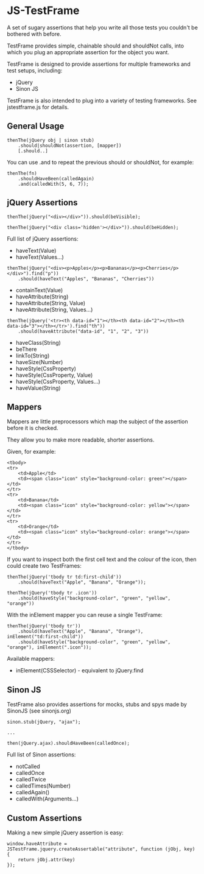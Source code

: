 JS-TestFrame
============

A set of sugary assertions that help you write all those tests you couldn't be bothered with before.

TestFrame provides simple, chainable should and shouldNot calls, into which you plug an appropriate
assertion for the object you want.

TestFrame is designed to provide assertions for multiple frameworks and test setups, including:
* jQuery
* Sinon JS

TestFrame is also intended to plug into a variety of testing frameworks. See jstestframe.js for details.

General Usage
-----------------

```
thenThe(jQuery obj | sinon stub)
    .should|shouldNot(assertion, [mapper])
    [.should..]
```

You can use .and to repeat the previous should or shouldNot, for example:

```
thenThe(fn)
    .shouldHaveBeen(calledAgain)
    .and(calledWith(5, 6, 7));
```


jQuery Assertions
-----------------

```
thenThe(jQuery("<div></div>")).should(beVisible);

thenThe(jQuery("<div class='hidden'></div>")).should(beHidden);
```

Full list of jQuery assertions:

* haveText(Value)
* haveText(Values...)

```
thenThe(jQuery("<div><p>Apples</p><p>Bananas</p><p>Cherries</p></div>").find("p"))
    .should(haveText("Apples", "Bananas", "Cherries"))
```

* containText(Value)
* haveAttribute(String)
* haveAttribute(String, Value)
* haveAttribute(String, Values...)

```
thenThe(jQuery('<tr><th data-id="1"></th><th data-id="2"></th><th data-id="3"></th></tr>').find("th"))
    .should(haveAttribute("data-id", "1", "2", "3"))
```

* haveClass(String)
* beThere
* linkTo(String)
* haveSize(Number)
* haveStyle(CssProperty)
* haveStyle(CssProperty, Value)
* haveStyle(CssProperty, Values...)
* haveValue(String)

Mappers
-------

Mappers are little preprocessors which map the subject of the assertion before it is checked.

They allow you to make more readable, shorter assertions.

Given, for example:

```
<tbody>
<tr>
    <td>Apple</td>
    <td><span class="icon" style="background-color: green"></span></td>
</tr>
<tr>
    <td>Banana</td>
    <td><span class="icon" style="background-color: yellow"></span></td>
</tr>
<tr>
    <td>Orange</td>
    <td><span class="icon" style="background-color: orange"></span></td>
</tr>
</tbody>
```

If you want to inspect both the first cell text and the colour of the icon, then could create two TestFrames:

```
thenThe(jQuery('tbody tr td:first-child'))
    .should(haveText("Apple", "Banana", "Orange"));

thenThe(jQuery('tbody tr .icon'))
    .should(haveStyle("background-color", "green", "yellow", "orange"))
```

With the inElement mapper you can reuse a single TestFrame:

```
thenThe(jQuery('tbody tr'))
    .should(haveText("Apple", "Banana", "Orange"), inElement("td:first-child"))
    .should(haveStyle("background-color", "green", "yellow", "orange"), inElement(".icon"));

```

Available mappers:
* inElement(CSSSelector) - equivalent to jQuery.find

Sinon JS
--------

TestFrame also provides assertions for mocks, stubs and spys made by SinonJS (see sinonjs.org)

```
sinon.stub(jQuery, "ajax");

...

then(jQuery.ajax).shouldHaveBeen(calledOnce);
```

Full list of Sinon assertions:

* notCalled
* calledOnce
* calledTwice
* calledTimes(Number)
* calledAgain()
* calledWith(Arguments...)

Custom Assertions
--------------

Making a new simple jQuery assertion is easy:

```
window.haveAttribute = JSTestFrame.jquery.createAssertable("attribute", function (jObj, key) {
    return jObj.attr(key)
});
```



